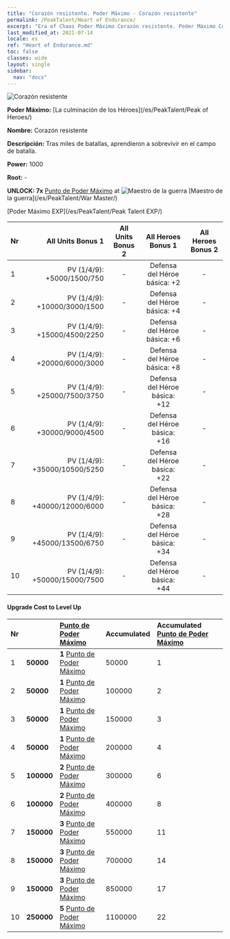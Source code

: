 ```yaml
---
title: "Corazón resistente. Poder Máximo - Corazón resistente"
permalink: /PeakTalent/Heart of Endurance/
excerpt: "Era of Chaos Poder Máximo Corazón resistente. Poder Máximo Corazón resistente. Corazón resistente"
last_modified_at: 2021-07-14
locale: es
ref: "Heart of Endurance.md"
toc: false
classes: wide
layout: single
sidebar:
  nav: "docs"
---
```


  ![Corazón resistente](/images/pt/talent_1002.png)

  **Poder Máximo:** [La culminación de los Héroes](/es/PeakTalent/Peak of Heroes/)

  **Nombre:** Corazón resistente

  **Descripción:** Tras miles de batallas, aprendieron a sobrevivir en el campo de batalla.

  **Power:** 1000

  **Root:** -

  **UNLOCK: 7x** [Punto de Poder Máximo](/ItemsES/con_934/) at ![Maestro de la guerra](/images/pt/talent_1001.png) [Maestro de la guerra](/es/PeakTalent/War Master/)

  [Poder Máximo EXP](/es/PeakTalent/Peak Talent EXP/)

  | Nr | All Units Bonus 1 | All Units Bonus 2 | All Heroes Bonus 1 | All Heroes Bonus 2 |
  |:---|--------------:|:-------------:|:-------------:|:-------------:|
  | 1 | PV (1/4/9): +5000/1500/750 | - | Defensa del Héroe básica: +2 | - |
  | 2 | PV (1/4/9): +10000/3000/1500 | - | Defensa del Héroe básica: +4 | - |
  | 3 | PV (1/4/9): +15000/4500/2250 | - | Defensa del Héroe básica: +6 | - |
  | 4 | PV (1/4/9): +20000/6000/3000 | - | Defensa del Héroe básica: +8 | - |
  | 5 | PV (1/4/9): +25000/7500/3750 | - | Defensa del Héroe básica: +12 | - |
  | 6 | PV (1/4/9): +30000/9000/4500 | - | Defensa del Héroe básica: +16 | - |
  | 7 | PV (1/4/9): +35000/10500/5250 | - | Defensa del Héroe básica: +22 | - |
  | 8 | PV (1/4/9): +40000/12000/6000 | - | Defensa del Héroe básica: +28 | - |
  | 9 | PV (1/4/9): +45000/13500/6750 | - | Defensa del Héroe básica: +34 | - |
  | 10 | PV (1/4/9): +50000/15000/7500 | - | Defensa del Héroe básica: +44 | - |


#### Upgrade Cost to Level Up

  | Nr | <i class="fas fa-coins"/> | [Punto de Poder Máximo](/ItemsES/con_934/) | Accumulated <i class="fas fa-coins"/> | Accumulated [Punto de Poder Máximo](/ItemsES/con_934/) |
  |:---|:--------------|:-------------|:-------------|:-------------|
  | 1 | **50000** | **1** [Punto de Poder Máximo](/ItemsES/con_934/) | 50000 | 1 |
  | 2 | **50000** | **1** [Punto de Poder Máximo](/ItemsES/con_934/) | 100000 | 2 |
  | 3 | **50000** | **1** [Punto de Poder Máximo](/ItemsES/con_934/) | 150000 | 3 |
  | 4 | **50000** | **1** [Punto de Poder Máximo](/ItemsES/con_934/) | 200000 | 4 |
  | 5 | **100000** | **2** [Punto de Poder Máximo](/ItemsES/con_934/) | 300000 | 6 |
  | 6 | **100000** | **2** [Punto de Poder Máximo](/ItemsES/con_934/) | 400000 | 8 |
  | 7 | **150000** | **3** [Punto de Poder Máximo](/ItemsES/con_934/) | 550000 | 11 |
  | 8 | **150000** | **3** [Punto de Poder Máximo](/ItemsES/con_934/) | 700000 | 14 |
  | 9 | **150000** | **3** [Punto de Poder Máximo](/ItemsES/con_934/) | 850000 | 17 |
  | 10 | **250000** | **5** [Punto de Poder Máximo](/ItemsES/con_934/) | 1100000 | 22 |
